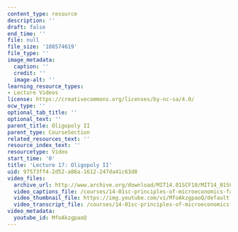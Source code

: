 ```yaml
---
content_type: resource
description: ''
draft: false
end_time: ''
file: null
file_size: '108574619'
file_type: ''
image_metadata:
  caption: ''
  credit: ''
  image-alt: ''
learning_resource_types:
- Lecture Videos
license: https://creativecommons.org/licenses/by-nc-sa/4.0/
ocw_type: ''
optional_tab_title: ''
optional_text: ''
parent_title: Oligopoly II
parent_type: CourseSection
related_resources_text: ''
resource_index_text: ''
resourcetype: Video
start_time: '0'
title: 'Lecture 17: Oligopoly II'
uid: 97573ff4-2d52-a86a-1612-247da41c63d8
video_files:
  archive_url: http://www.archive.org/download/MIT14.01SCF10/MIT14_01SCF10_lec17_300k.mp4
  video_captions_file: /courses/14-01sc-principles-of-microeconomics-fall-2011/e74ba1bed57650ae977e820d6c309c3a_MfoAkzgpaoQ.vtt
  video_thumbnail_file: https://img.youtube.com/vi/MfoAkzgpaoQ/default.jpg
  video_transcript_file: /courses/14-01sc-principles-of-microeconomics-fall-2011/5d01de2909bcedb65604f1ce59a03915_MfoAkzgpaoQ.pdf
video_metadata:
  youtube_id: MfoAkzgpaoQ
---
```

